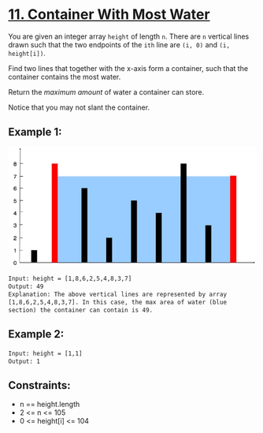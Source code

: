 # [11. Container With Most Water](https://leetcode.com/problems/container-with-most-water/description/)

You are given an integer array `height` of length `n`. There are `n` vertical lines drawn such that the two endpoints of the `ith` line are `(i, 0)` and `(i, height[i])`.

Find two lines that together with the x-axis form a container, such that the container contains the most water.

Return the _maximum amount_ of water a container can store.

Notice that you may not slant the container.

## Example 1:

![example 1](image.png)

```
Input: height = [1,8,6,2,5,4,8,3,7]
Output: 49
Explanation: The above vertical lines are represented by array [1,8,6,2,5,4,8,3,7]. In this case, the max area of water (blue section) the container can contain is 49.

```

## Example 2:

```
Input: height = [1,1]
Output: 1
```

## Constraints:

- n == height.length
- 2 <= n <= 105
- 0 <= height[i] <= 104

